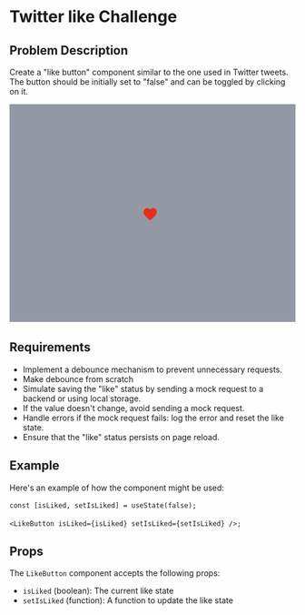 # Twitter like Challenge

## Problem Description

Create a "like button" component similar to the one used in Twitter tweets. The button should be initially set to "false" and can be toggled by clicking on it.

![File Tree Demo](solutions/react-ts/public/images/demo.png)

## Requirements

- Implement a debounce mechanism to prevent unnecessary requests.
- Make debounce from scratch
- Simulate saving the "like" status by sending a mock request to a backend or using local storage.
- If the value doesn't change, avoid sending a mock request.
- Handle errors if the mock request fails: log the error and reset the like state.
- Ensure that the "like" status persists on page reload.

## Example

Here's an example of how the component might be used:

```tsx
const [isLiked, setIsLiked] = useState(false);

<LikeButton isLiked={isLiked} setIsLiked={setIsLiked} />;
```
## Props

The `LikeButton` component accepts the following props:

- `isLiked` (boolean): The current like state
- `setIsLiked` (function): A function to update the like state
